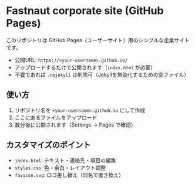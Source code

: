 # Fastnaut corporate site (GitHub Pages)

このリポジトリは GitHub Pages（ユーザーサイト）用のシンプルな企業サイトです。

- 公開URL: `https://<your-username>.github.io/`
- アップロードするだけで公開されます（`index.html` が必要）
- 不要であれば `.nojekyll` は削除可（Jekyllを無効化するための空ファイル）

## 使い方
1. リポジトリ名を `<your-username>.github.io` にして作成
2. ここにあるファイルをアップロード
3. 数分後に公開されます（Settings -> Pages で確認）

## カスタマイズのポイント
- `index.html`: テキスト・連絡先・項目の編集
- `styles.css`: 色・余白・レイアウト調整
- `favicon.svg`: ロゴ差し替え（同名で置き換え）
